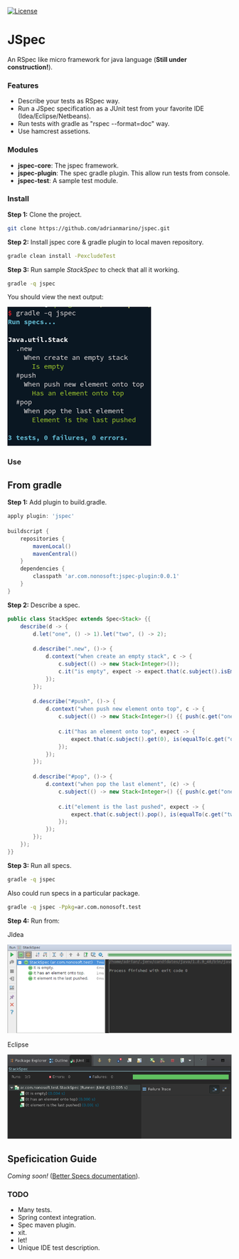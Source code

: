 [![License](http://img.shields.io/:license-mit-blue.svg)](http://badges.mit-license.org)


# JSpec

An RSpec like micro framework for java language (**Still under construction!**).

### Features

* Describe your tests as RSpec way.
* Run a JSpec specification as a JUnit test from your favorite IDE (Idea/Eclipse/Netbeans).
* Run tests with gradle as "rspec --format=doc" way.
* Use hamcrest assetions.

### Modules

* **jspec-core**: The jspec framework.
* **jspec-plugin**: The spec gradle plugin. This allow run tests from console.
* **jspec-test**: A sample test module.

### Install

**Step 1:** Clone the project.
```bash
git clone https://github.com/adrianmarino/jspec.git
```

**Step 2:** Install jspec core & gradle plugin to local maven repository.
```bash
gradle clean install -PexcludeTest
```

**Step 3:** Run sample _StackSpec_ to check that all it working.
```bash
gradle -q jspec
```
You should view the next output:

![rspec output](https://raw.githubusercontent.com/adrianmarino/jspec/master/jspec-test/console.png)


### Use

## From gradle

**Step 1:** Add plugin to build.gradle.
```groovy
apply plugin: 'jspec'

buildscript {
	repositories {
		mavenLocal()
		mavenCentral()
	}
	dependencies {
		classpath 'ar.com.nonosoft:jspec-plugin:0.0.1'
	}
}
```

**Step 2:** Describe a spec.

```java
public class StackSpec extends Spec<Stack> {{
	describe(d -> {
		d.let("one", () -> 1).let("two", () -> 2);

		d.describe(".new", ()-> {
			d.context("when create an empty stack", c -> {
				c.subject(() -> new Stack<Integer>());
				c.it("is empty", expect -> expect.that(c.subject().isEmpty(), is(true)));
			});
		});

		d.describe("#push", ()-> {
			d.context("when push new element onto top", c -> {
				c.subject(() -> new Stack<Integer>() {{ push(c.get("one")); }});

				c.it("has an element onto top", expect -> {
					expect.that(c.subject().get(0), is(equalTo(c.get("one"))));
				});
			});
		});

		d.describe("#pop", ()-> {
			d.context("when pop the last element", (c) -> {
				c.subject(() -> new Stack<Integer>() {{ push(c.get("one")); push(c.get("two")); }});

				c.it("element is the last pushed", expect -> {
					expect.that(c.subject().pop(), is(equalTo(c.get("two"))));
				});
			});
		});
	});
}}
```

**Step 3:** Run all specs.
```bash
gradle -q jspec
```

Also could run specs in a particular package.
```bash
gradle -q jspec -Ppkg=ar.com.nonosoft.test
```

**Step 4:** Run from:

JIdea

![rspec output](https://raw.githubusercontent.com/adrianmarino/jspec/master/jspec-test/idea.png)

Eclipse

![rspec output](https://raw.githubusercontent.com/adrianmarino/jspec/master/jspec-test/eclipse.png)


## Speficication Guide

 _Coming soon!_ (<a href="http://betterspecs.org">Better Specs documentation</a>).


### TODO

* Many tests.
* Spring context integration.
* Spec maven plugin.
* xit.
* let!
* Unique IDE test description.
